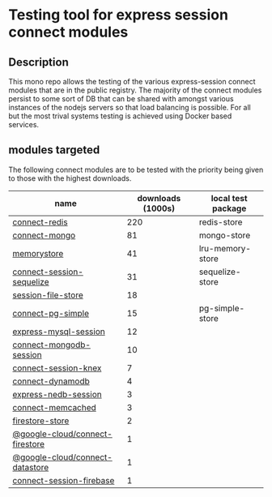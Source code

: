 # Testing tool for express session connect modules

## Description
This mono repo allows the testing of the various express-session connect modules that are in the public registry. The
majority of the connect modules persist to some sort of DB that can be shared with amongst various instances of the nodejs
servers so that load balancing is possible. For all but the most trival systems testing is achieved using Docker based 
services.

## modules targeted
The following connect modules are to be tested with the priority being given to those with the highest downloads.

| name | downloads (1000s) | local test package |
|------------------------|------|------|
| [connect-redis](https://www.npmjs.com/package/connect-redis) | 220 | redis-store |
| [connect-mongo](https://www.npmjs.com/package/connect-mongo) | 81 | mongo-store |
| [memorystore](https://www.npmjs.com/package/memorystore) | 41 | lru-memory-store |
| [connect-session-sequelize](https://www.npmjs.com/package/connect-session-sequelize) | 31 | sequelize-store |
| [session-file-store](https://www.npmjs.com/package/session-file-store) | 18 |
| [connect-pg-simple](https://www.npmjs.com/package/connect-pg-simple) | 15 | pg-simple-store |
| [express-mysql-session](https://www.npmjs.com/package/express-mysql-session) | 12 |
| [connect-mongodb-session](https://www.npmjs.com/package/connect-mongodb-session) | 10 |
| [connect-session-knex](https://www.npmjs.com/package/connect-session-knex) | 7 |
| [connect-dynamodb](https://www.npmjs.com/package/connect-dynamodb) | 4 |
| [express-nedb-session](https://www.npmjs.com/package/express-nedb-session) | 3 |
| [connect-memcached](https://www.npmjs.com/package/connect-memcached) | 3 |
| [firestore-store](https://www.npmjs.com/package/firestore-store) | 2 |
| [@google-cloud/connect-firestore](https://www.npmjs.com/package/@google-cloud/connect-firestore) | 1 |
| [@google-cloud/connect-datastore](https://www.npmjs.com/package/@google-cloud/connect-datastore) | 1 |
| [connect-session-firebase](https://www.npmjs.com/package/connect-session-firebase) | 1 |

